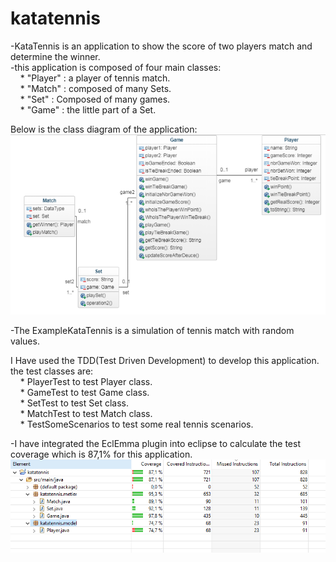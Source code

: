 # katatennis
-KataTennis is an application to show the score of two players  match and determine the winner.  
-this application is composed of four main classes:  
   &nbsp;&nbsp;&nbsp;   * "Player" : a player of tennis match.  
   &nbsp;&nbsp;&nbsp;   * "Match"  : composed of many Sets.  
   &nbsp;&nbsp;&nbsp;   * "Set"    : Composed of many games.  
   &nbsp;&nbsp;&nbsp;   * "Game"   : the little part of a Set.  
        
  Below is the class diagram of the application:  
  ![Alt text](/src/main/resources/diagrammeclasse.PNG?raw=true "class diagram")  
    
      
  -The ExampleKataTennis is a simulation of tennis match with random values.  
    
 I Have used the TDD(Test Driven Development) to develop this application. the test classes are:  
   &nbsp;&nbsp;&nbsp;   * PlayerTest to test Player class.  
   &nbsp;&nbsp;&nbsp;   * GameTest to test Game class.  
   &nbsp;&nbsp;&nbsp;   * SetTest to test Set class.  
   &nbsp;&nbsp;&nbsp;   * MatchTest to test Match class.  
   &nbsp;&nbsp;&nbsp;   * TestSomeScenarios to test some real tennis scenarios.  
   
  -I have integrated the EclEmma plugin into eclipse to calculate the test coverage which is 87,1% for this application.  
  ![Alt text](/src/main/resources/testcoverage.PNG)  

